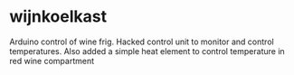 # wijnkoelkast

Arduino control of wine frig. Hacked control unit to monitor and control temperatures. Also added a simple heat element to control temperature in red wine compartment
